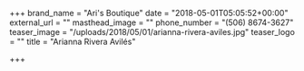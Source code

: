 +++
brand_name = "Ari's Boutique"
date = "2018-05-01T05:05:52+00:00"
external_url = ""
masthead_image = ""
phone_number = "(506) 8674-3627"
teaser_image = "/uploads/2018/05/01/arianna-rivera-aviles.jpg"
teaser_logo = ""
title = "Arianna Rivera Avilés"

+++
